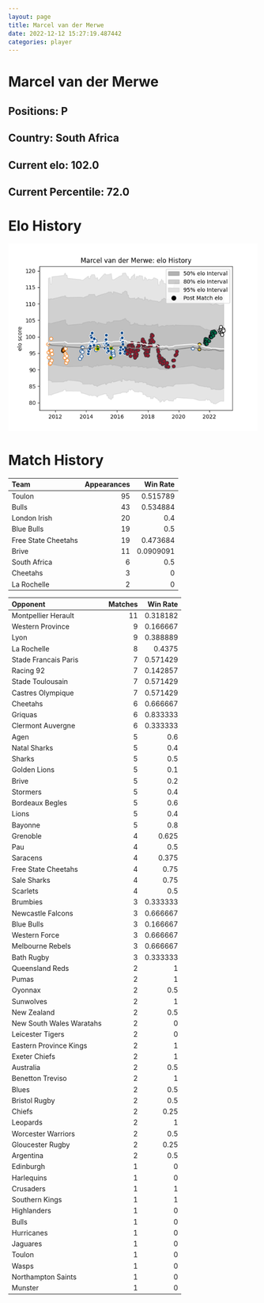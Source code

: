 ```yaml
---  
layout: page  
title: Marcel van der Merwe  
date: 2022-12-12 15:27:19.487442  
categories: player  
---
```

# Marcel van der Merwe

## Positions: P

## Country: South Africa

## Current elo: 102.0

## Current Percentile: 72.0

# Elo History


![elo history](history_MarcelvanderMerwe.png)
# Match History


| Team                |   Appearances |   Win Rate |
|:--------------------|--------------:|-----------:|
| Toulon              |            95 |  0.515789  |
| Bulls               |            43 |  0.534884  |
| London Irish        |            20 |  0.4       |
| Blue Bulls          |            19 |  0.5       |
| Free State Cheetahs |            19 |  0.473684  |
| Brive               |            11 |  0.0909091 |
| South Africa        |             6 |  0.5       |
| Cheetahs            |             3 |  0         |
| La Rochelle         |             2 |  0         |

| Opponent                 |   Matches |   Win Rate |
|:-------------------------|----------:|-----------:|
| Montpellier Herault      |        11 |   0.318182 |
| Western Province         |         9 |   0.166667 |
| Lyon                     |         9 |   0.388889 |
| La Rochelle              |         8 |   0.4375   |
| Stade Francais Paris     |         7 |   0.571429 |
| Racing 92                |         7 |   0.142857 |
| Stade Toulousain         |         7 |   0.571429 |
| Castres Olympique        |         7 |   0.571429 |
| Cheetahs                 |         6 |   0.666667 |
| Griquas                  |         6 |   0.833333 |
| Clermont Auvergne        |         6 |   0.333333 |
| Agen                     |         5 |   0.6      |
| Natal Sharks             |         5 |   0.4      |
| Sharks                   |         5 |   0.5      |
| Golden Lions             |         5 |   0.1      |
| Brive                    |         5 |   0.2      |
| Stormers                 |         5 |   0.4      |
| Bordeaux Begles          |         5 |   0.6      |
| Lions                    |         5 |   0.4      |
| Bayonne                  |         5 |   0.8      |
| Grenoble                 |         4 |   0.625    |
| Pau                      |         4 |   0.5      |
| Saracens                 |         4 |   0.375    |
| Free State Cheetahs      |         4 |   0.75     |
| Sale Sharks              |         4 |   0.75     |
| Scarlets                 |         4 |   0.5      |
| Brumbies                 |         3 |   0.333333 |
| Newcastle Falcons        |         3 |   0.666667 |
| Blue Bulls               |         3 |   0.166667 |
| Western Force            |         3 |   0.666667 |
| Melbourne Rebels         |         3 |   0.666667 |
| Bath Rugby               |         3 |   0.333333 |
| Queensland Reds          |         2 |   1        |
| Pumas                    |         2 |   1        |
| Oyonnax                  |         2 |   0.5      |
| Sunwolves                |         2 |   1        |
| New Zealand              |         2 |   0.5      |
| New South Wales Waratahs |         2 |   0        |
| Leicester Tigers         |         2 |   0        |
| Eastern Province Kings   |         2 |   1        |
| Exeter Chiefs            |         2 |   1        |
| Australia                |         2 |   0.5      |
| Benetton Treviso         |         2 |   1        |
| Blues                    |         2 |   0.5      |
| Bristol Rugby            |         2 |   0.5      |
| Chiefs                   |         2 |   0.25     |
| Leopards                 |         2 |   1        |
| Worcester Warriors       |         2 |   0.5      |
| Gloucester Rugby         |         2 |   0.25     |
| Argentina                |         2 |   0.5      |
| Edinburgh                |         1 |   0        |
| Harlequins               |         1 |   0        |
| Crusaders                |         1 |   1        |
| Southern Kings           |         1 |   1        |
| Highlanders              |         1 |   0        |
| Bulls                    |         1 |   0        |
| Hurricanes               |         1 |   0        |
| Jaguares                 |         1 |   0        |
| Toulon                   |         1 |   0        |
| Wasps                    |         1 |   0        |
| Northampton Saints       |         1 |   0        |
| Munster                  |         1 |   0        |